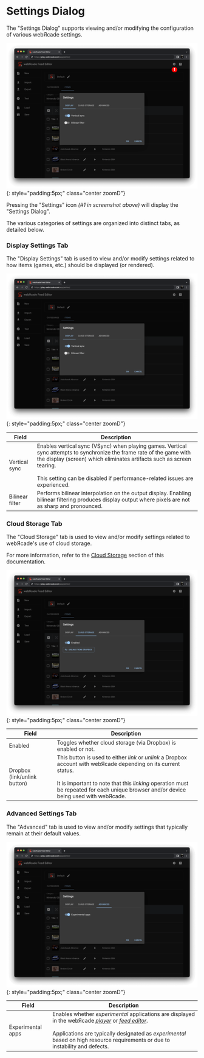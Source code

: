 # Settings Dialog

The "Settings Dialog" supports viewing and/or modifying the configuration of various webЯcade settings.

![](../../assets/images/editor/settingsdialog/settings-annotated.png){: style="padding:5px;" class="center zoomD"}

Pressing the "Settings" icon *(#1 in screenshot above)* will display the "Settings Dialog".

The various categories of settings are organized into distinct tabs, as detailed below.

### Display Settings Tab

The "Display Settings" tab is used to view and/or modify settings related to how items (games, etc.) should be displayed (or rendered).

![](../../assets/images/editor/settingsdialog/settings-displaytab.png){: style="padding:5px;" class="center zoomD"}

| __Field__ | __Description__ |
| --- | --- |
| Vertical sync | Enables vertical sync (VSync) when playing games. Vertical sync attempts to synchronize the frame rate of the game with the display (screen) which eliminates artifacts such as screen tearing.<br><br>This setting can be disabled if performance-related issues are experienced.  |
| Bilinear filter | Performs bilinear interpolation on the output display. Enabling bilinear filtering produces display output where pixels are not as sharp and pronounced. |

### Cloud Storage Tab

The "Cloud Storage" tab is used to view and/or modify settings related to webЯcade's use of cloud storage.

For more information, refer to the [Cloud Storage](../../storage/index.md) section of this documentation.

![](../../assets/images/editor/settingsdialog/settings-cloudtab.png){: style="padding:5px;" class="center zoomD"}

| __Field__ | __Description__ |
| --- | --- |
| Enabled | Toggles whether cloud storage (via Dropbox) is enabled or not. |
| Dropbox (link/unlink button) | This button is used to either *link* or *unlink* a Dropbox account with webЯcade depending on its current status.<br><br>It is important to note that this *linking* operation must be repeated for each unique browser and/or device being used with webЯcade. |

### Advanced Settings Tab

The "Advanced" tab is used to view and/or modify settings that typically remain at their default values.

![](../../assets/images/editor/settingsdialog/settings-advancedtab.png){: style="padding:5px;" class="center zoomD"}

| __Field__ | __Description__ |
| --- | --- |
| Experimental apps | Enables whether *experimental* applications are displayed in the webЯcade *[player](../../userguide/index.md)* or *[feed editor](../../editor/index.md)*.<br><br>Applications are typically designated as *experimental* based on high resource requirements or due to instability and defects. |
